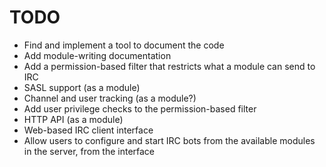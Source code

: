 # TODO

* Find and implement a tool to document the code
* Add module-writing documentation
* Add a permission-based filter that restricts what a module can send to IRC
* SASL support (as a module)
* Channel and user tracking (as a module?)
* Add user privilege checks to the permission-based filter
* HTTP API (as a module)
* Web-based IRC client interface
* Allow users to configure and start IRC bots from the available modules in the server, from the interface
